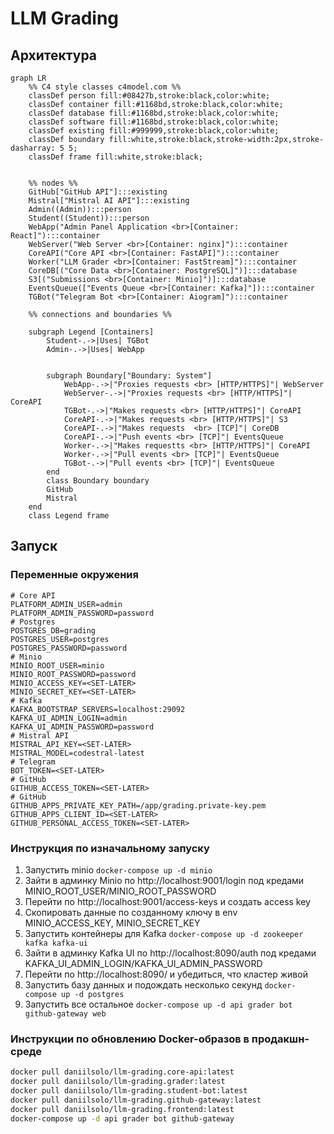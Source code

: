 # LLM Grading

## Архитектура

```mermaid
graph LR
    %% C4 style classes c4model.com %%
    classDef person fill:#08427b,stroke:black,color:white;
    classDef container fill:#1168bd,stroke:black,color:white;
    classDef database fill:#1168bd,stroke:black,color:white;
    classDef software fill:#1168bd,stroke:black,color:white;
    classDef existing fill:#999999,stroke:black,color:white;
    classDef boundary fill:white,stroke:black,stroke-width:2px,stroke-dasharray: 5 5;
    classDef frame fill:white,stroke:black;


    %% nodes %%
    GitHub["GitHub API"]:::existing
    Mistral["Mistral AI API"]:::existing
    Admin((Admin)):::person
    Student((Student)):::person
    WebApp("Admin Panel Application <br>[Container: React]"):::container
    WebServer("Web Server <br>[Container: nginx]"):::container
    CoreAPI("Core API <br>[Container: FastAPI]"):::container
    Worker("LLM Grader <br>[Container: FastStream]"):::container
    CoreDB[("Core Data <br>[Container: PostgreSQL]")]:::database
    S3[("Submissions <br>[Container: Minio]")]:::database
    EventsQueue(["Events Queue <br>[Container: Kafka]"]):::container
    TGBot("Telegram Bot <br>[Container: Aiogram]"):::container

    %% connections and boundaries %%
    
    subgraph Legend [Containers]
        Student-.->|Uses| TGBot
        Admin-.->|Uses| WebApp
        
        
        subgraph Boundary["Boundary: System"]
            WebApp-.->|"Proxies requests <br> [HTTP/HTTPS]"| WebServer
            WebServer-.->|"Proxies requests <br> [HTTP/HTTPS]"| CoreAPI
            TGBot-.->|"Makes requests <br> [HTTP/HTTPS]"| CoreAPI
            CoreAPI-.->|"Makes requests <br> [HTTP/HTTPS]"| S3
            CoreAPI-.->|"Makes requests  <br> [TCP]"| CoreDB
            CoreAPI-.->|"Push events <br> [TCP]"| EventsQueue
            Worker-.->|"Makes requestts <br> [HTTP/HTTPS]"| CoreAPI
            Worker-.->|"Pull events <br> [TCP]"| EventsQueue
            TGBot-.->|"Pull events <br> [TCP]"| EventsQueue
        end
        class Boundary boundary
        GitHub
        Mistral
    end
    class Legend frame
```

## Запуск

### Переменные окружения

```env
# Core API
PLATFORM_ADMIN_USER=admin
PLATFORM_ADMIN_PASSWORD=password
# Postgres
POSTGRES_DB=grading
POSTGRES_USER=postgres
POSTGRES_PASSWORD=password
# Minio
MINIO_ROOT_USER=minio
MINIO_ROOT_PASSWORD=password
MINIO_ACCESS_KEY=<SET-LATER>
MINIO_SECRET_KEY=<SET-LATER>
# Kafka
KAFKA_BOOTSTRAP_SERVERS=localhost:29092
KAFKA_UI_ADMIN_LOGIN=admin
KAFKA_UI_ADMIN_PASSWORD=password
# Mistral API
MISTRAL_API_KEY=<SET-LATER>
MISTRAL_MODEL=codestral-latest
# Telegram
BOT_TOKEN=<SET-LATER>
# GitHub
GITHUB_ACCESS_TOKEN=<SET-LATER>
# GitHub
GITHUB_APPS_PRIVATE_KEY_PATH=/app/grading.private-key.pem
GITHUB_APPS_CLIENT_ID=<SET-LATER>
GITHUB_PERSONAL_ACCESS_TOKEN=<SET-LATER>
```

### Инструкция по изначальному запуску

1. Запустить minio `docker-compose up -d minio`
2. Зайти в админку Minio по http://localhost:9001/login под кредами MINIO_ROOT_USER/MINIO_ROOT_PASSWORD
3. Перейти по http://localhost:9001/access-keys и создать access key
4. Скопировать данные по созданному ключу в env MINIO_ACCESS_KEY, MINIO_SECRET_KEY
5. Запустить контейнеры для Kafka `docker-compose up -d zookeeper kafka kafka-ui`
6. Зайти в админку Kafka UI по http://localhost:8090/auth под кредами KAFKA_UI_ADMIN_LOGIN/KAFKA_UI_ADMIN_PASSWORD
7. Перейти по http://localhost:8090/ и убедиться, что кластер живой
8. Запустить базу данных и подождать несколько секунд `docker-compose up -d postgres`
9. Запустить все остальное `docker-compose up -d api grader bot github-gateway web`

### Инструкции по обновлению Docker-образов в продакшн-среде

```bash
docker pull daniilsolo/llm-grading.core-api:latest 
docker pull daniilsolo/llm-grading.grader:latest 
docker pull daniilsolo/llm-grading.student-bot:latest 
docker pull daniilsolo/llm-grading.github-gateway:latest
docker pull daniilsolo/llm-grading.frontend:latest
docker-compose up -d api grader bot github-gateway
```